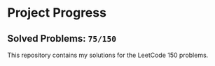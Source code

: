 # Project Progress

## Solved Problems: `75/150`
This repository contains my solutions for the LeetCode 150 problems.
